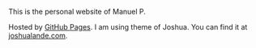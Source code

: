 This is the personal website of Manuel P.

Hosted by [GitHub Pages](http://pages.github.com). I am using theme of Joshua. You can find it at [joshualande.com](http://joshualande.com).
